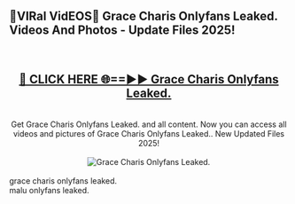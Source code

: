 <h2>🔴VIRal VidEOS🔴 Grace Charis Onlyfans Leaked. Videos And Photos - Update Files 2025!</h2>
<br>
<div align="center">
<h2><a href="https://virallinks.top/odZfE0" rel="nofollow">🔴 CLICK HERE 🌐==►► Grace Charis Onlyfans Leaked.</a></h2>
<br>
Get Grace Charis Onlyfans Leaked. and all content. Now you can access all videos and pictures of Grace Charis Onlyfans Leaked.. New Updated Files 2025!
<br>
<br>
<a href="https://virallinks.top/odZfE0" rel="nofollow" data-target="animated-image.originalLink"><img src="https://i.imgur.com/dJHk4Zq.gif)" alt="Grace Charis Onlyfans Leaked." style="max-width: 100%; display: inline-block;" data-target="animated-image.originalImage"></a>
</div>
<br>
grace charis onlyfans leaked.<br>
malu onlyfans leaked.